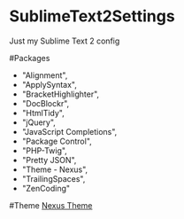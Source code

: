 SublimeText2Settings
====================

Just my Sublime Text 2 config

#Packages

- "Alignment",
- "ApplySyntax",
- "BracketHighlighter",
- "DocBlockr",
- "HtmlTidy",
- "jQuery",
- "JavaScript Completions",
- "Package Control",
- "PHP-Twig",
- "Pretty JSON",
- "Theme - Nexus",
- "TrailingSpaces",
- "ZenCoding"


#Theme
[Nexus Theme](https://github.com/EleazarCrusader/nexus-theme)


